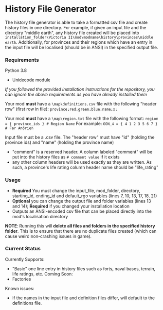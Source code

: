 # History File Generator

The history file generator is able to take a formatted csv file and create history files in one directory. For example, 
if given an input file and the directory "middle earth", any history file created will be placed into
`installation_folder\Victoria II\mod\modname\history\provinces\middle earth`. Additionally, for provinces and their 
regions which have an entry in the input file will be localised (should be in ANSI) in the specified output file.

### Requirements
Python 3.8
 - Unidecode module
 
*If you followed the provided installation instructions for the repository, you can ignore the above requirements
as you have already installed them*  

Your mod **must** have a `\map\definitions.csv` file with the following "header row" (first row in file):
`province;red;green;blue;name;x;`

Your mod **must** have a `\map\region.txt` file with the following format: `region = { province_ids } # Region Name`
For example: `GON_4 = { 4 1 2 3 5 6 7 } # Far Anórien`

Input file must be a .csv file. The "header row" must have "id" (holding the province ids) and "name" (holding the province name)
 - "comment" is a reserved header. A column labeled "comment" will be put into the history files as `# comment value` if it exists
 - any other column headers will be used exactly as they are written. As such, a province's life rating column header name should be "life_rating"
  
### Usage
 - **Required** You must change the input_file, mod_folder, directory, starting_id, ending_id and default_rgo variables (lines 7, 10, 13, 17, 18, 21)
 - **Optional** you can change the output file and folder variables (lines 13 and 14); **Required** if you changed your installation location
 - Outputs an ANSI-encoded csv file that can be placed directly into the mod's localisation directory
 
**NOTE**: Running this will **delete all files and folders in the specified history folder**. This is to ensure that 
there are no duplicate files created (which can cause weird non-crashing issues in game).
 
### Current Status
Currently Supports:
 - "Basic" one line entry in history files such as forts, naval bases, terrain, life ratings, etc.
Coming Soon:
 - Factories
 
Known issues:
 - If the names in the input file and definition files differ, will default to the definitions file.